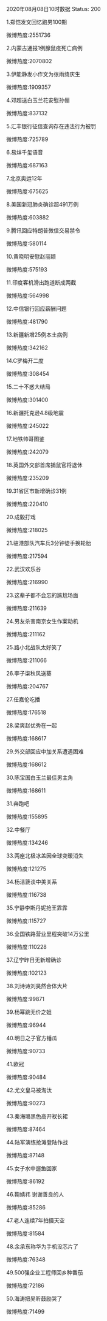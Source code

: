 2020年08月08日10时数据
Status: 200

1.郑恺发文回忆跑男100期

微博热度:2551736

2.内蒙古通报1例腺鼠疫死亡病例

微博热度:2070802

3.伊能静发小作文为张雨绮庆生

微博热度:1909357

4.邓超送白玉兰花安慰孙俪

微博热度:837132

5.汇丰银行征信查询存在违法行为被罚

微博热度:725789

6.易烊千玺语音

微博热度:687163

7.北京奥运12年

微博热度:675625

8.美国新冠肺炎确诊超491万例

微博热度:603882

9.腾讯回应特朗普微信交易禁令

微博热度:580114

10.黄晓明安慰赵丽颖

微博热度:575193

11.印度客机滑出跑道断成两截

微博热度:564998

12.中信银行回应薪酬问题

微博热度:481790

13.新疆新增25例本土病例

微博热度:342162

14.C罗梅开二度

微博热度:308454

15.二十不惑大结局

微博热度:301400

16.新疆托克逊4.8级地震

微博热度:245022

17.地铁帅哥图鉴

微博热度:242079

18.英国外交部首席捕鼠官将退休

微博热度:235209

19.31省区市新增确诊31例

微博热度:220410

20.成毅打戏

微博热度:218025

21.驻港部队汽车兵3分钟徒手换轮胎

微博热度:217594

22.武汉欢乐谷

微博热度:216990

23.这辈子都不会忘的尴尬场面

微博热度:211639

24.男友杀害南京女生作案动机

微博热度:211162

25.路小北战队太好笑了

微博热度:211066

26.李子柒秋风送葵

微博热度:204767

27.任嘉伦吃播

微博热度:176518

28.梁爽赵优秀在一起

微博热度:168617

29.外交部回应中加关系遭遇困难

微博热度:168612

30.陈宝国白玉兰最佳男主角

微博热度:168611

31.奔跑吧

微博热度:155895

32.中餐厅

微博热度:134246

33.两座北极冰盖因全球变暖消失

微博热度:121275

34.杨洁篪谈中美关系

微博热度:116738

35.宁静李斯丹妮抢王霏霏

微博热度:115727

36.全国铁路营业里程突破14万公里

微博热度:110228

37.辽宁昨日无新增确诊

微博热度:102123

38.刘诗诗刘昊然合体大片

微博热度:99871

39.杨幂跳无价之姐

微博热度:96944

40.明日之子官方锤瓜

微博热度:90733

41.欧冠

微博热度:90484

42.尤文皇马被淘汰

微博热度:90273

43.秦海璐黑色高开衩长裙

微博热度:87464

44.陆军演练抢滩登陆作战

微博热度:87148

45.女子水中遛鱼回家

微博热度:86192

46.鞠婧祎 谢谢善良的人

微博热度:85286

47.老人连续7年拍摄天空

微博热度:81584

48.余承东称华为手机没芯片了

微博热度:76348

49.500强企业工程师回乡种番茄

微博热度:72186

50.海涛把吴昕鼓励哭了

微博热度:71499

